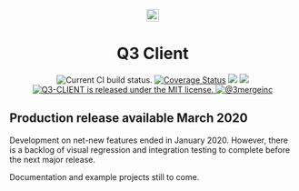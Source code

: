 <p align="center">
    <img alt="3merge" src="https://github.com/3merge/q3-client/blob/master/logo.png" width="22" />
</p>
<h1 align="center">
  Q3 Client
</h1>
<p align="center">
     <img src="https://github.com/3merge/q3-client/workflows/Node%20CI/badge.svg" alt="Current CI build status." />
<a href='https://coveralls.io/github/3merge/q3-client?branch=master'><img src='https://coveralls.io/repos/github/3merge/q3-client/badge.svg?branch=master' alt='Coverage Status' /></a>
<a href="https://www.codacy.com/manual/MikeIbberson/q3-client?utm_source=github.com&amp;utm_medium=referral&amp;utm_content=3merge/q3-client&amp;utm_campaign=Badge_Grade"><img src="https://api.codacy.com/project/badge/Grade/32270ff3e03f4addaf3bfa9d385e8140"/></a>
<img src='https://bettercodehub.com/edge/badge/3merge/q3-client?branch=master'>
  <a href="https://github.com/3merge/q3-client/blob/master/LICENSE">
    <img src="https://img.shields.io/badge/license-MIT-blue.svg" alt="Q3-CLIENT is released under the MIT license." />
  </a>
  <a href="https://twitter.com/intent/follow?screen_name=3mergeinc">
    <img src="https://img.shields.io/twitter/follow/3mergeinc.svg?label=3merge" alt="@3mergeinc" />
  </a>
</p>
<h2>Production release available March 2020</h2>
<p>Development on net-new features ended in January 2020. However, there is a backlog of visual regression and integration testing to complete before the next major release.</p>

<p>Documentation and example projects still to come.</p>